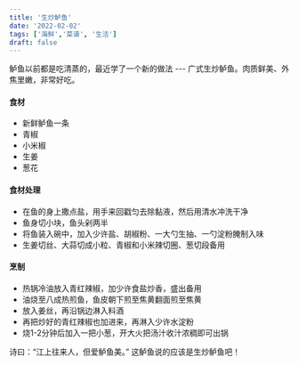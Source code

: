 ```yaml
---
title: '生炒鲈鱼'
date: '2022-02-02'
tags: ['海鲜','菜谱', '生活']
draft: false
---
```


鲈鱼以前都是吃清蒸的，最近学了一个新的做法 --- 广式生炒鲈鱼。肉质鲜美、外焦里嫩，非常好吃。

#### 食材

- 新鲜鲈鱼一条
- 青椒
- 小米椒
- 生姜
- 葱花

#### 食材处理

- 在鱼的身上撒点盐，用手来回戳匀去除黏液，然后用清水冲洗干净
- 鱼身切小块，鱼头剁两半
- 将鱼装入碗中，加入少许盐、胡椒粉、一大勺生抽、一勺淀粉腌制入味
- 生姜切丝、大蒜切成小粒、青椒和小米辣切圈、葱切段备用

#### 烹制

- 热锅冷油放入青红辣椒，加少许食盐炒香，盛出备用
- 油烧至八成热煎鱼，鱼皮朝下煎至焦黄翻面煎至焦黄
- 放入姜丝，再沿锅边淋入料酒
- 再把炒好的青红辣椒也加进来，再淋入少许水淀粉
- 烧1-2分钟后加入一把小葱，开大火把汤汁收汁浓稠即可出锅

诗曰：“江上往来人，但爱鲈鱼美。” 这鲈鱼说的应该是生炒鲈鱼吧！